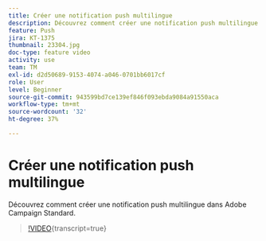 ```yaml
---
title: Créer une notification push multilingue
description: Découvrez comment créer une notification push multilingue.
feature: Push
jira: KT-1375
thumbnail: 23304.jpg
doc-type: feature video
activity: use
team: TM
exl-id: d2d50689-9153-4074-a046-0701bb6017cf
role: User
level: Beginner
source-git-commit: 943599bd7ce139ef846f093ebda9084a91550aca
workflow-type: tm+mt
source-wordcount: '32'
ht-degree: 37%

---
```


# Créer une notification push multilingue

Découvrez comment créer une notification push multilingue dans Adobe Campaign Standard.

>[!VIDEO](https://video.tv.adobe.com/v/23304?learn=on){transcript=true}
